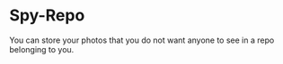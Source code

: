 # Spy-Repo
You can store your photos that you do not want anyone to see in a repo belonging to you.
